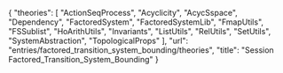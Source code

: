 {
    "theories": [
        "ActionSeqProcess",
        "Acyclicity",
        "AcycSspace",
        "Dependency",
        "FactoredSystem",
        "FactoredSystemLib",
        "FmapUtils",
        "FSSublist",
        "HoArithUtils",
        "Invariants",
        "ListUtils",
        "RelUtils",
        "SetUtils",
        "SystemAbstraction",
        "TopologicalProps"
    ],
    "url": "entries/factored_transition_system_bounding/theories",
    "title": "Session Factored_Transition_System_Bounding"
}